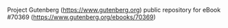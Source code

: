 Project Gutenberg (https://www.gutenberg.org) public repository for
eBook #70369 (https://www.gutenberg.org/ebooks/70369)
